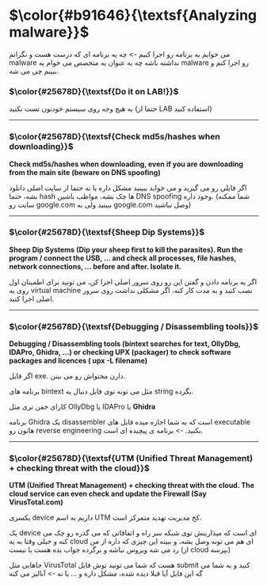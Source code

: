 $\color{#b91646}{\textsf{Analyzing malware}}$
=============================================

می خوایم یه برنامه رو اجرا کنیم -> چه یه برنامه ای که درست هست و نگرانم malware نداشته باشه چه به عنوان یه متخصص می خوام یه malware رو اجرا کنم و ببینم چی می شه.
### $\color{#25678D}{\textsf{Do it on LAB!}}$

به هیچ وجه روی سیستم خودتون تست نکنید (حتما از LAB استفاده کنید)

_____________________
### $\color{#25678D}{\textsf{Check md5s/hashes when downloading}}$

**Check md5s/hashes when downloading, even if you are downloading from the main site (beware on DNS spoofing)**

اگر فایلی رو می گیرید و می خواید ببینید مشکل داره یا نه حتما از سایت اصلی دانلود بشه، حتما hash ها چک بشه، مواظب باشین DNS spoofing وجود داره. (شما ممکنه سایت رو google.com ببینید ولی به google.com وصل نباشید)

_______________________________  
### $\color{#25678D}{\textsf{Sheep Dip Systems}}$

**Sheep Dip Systems (Dip your sheep first to kill the parasites). Run the program / connect the USB, … and check all processes, file hashes, network connections, … before and after. Isolate it.**

اگر یه برنامه دادن و گفتن این رو روی سرور اصلی اجرا کن، می تونید برای اطمینان اول روی یه virtual machine نصب کنید و یه مدت کار کنه، اگر مشکلی نداشت روی سرور اصلی اجرا کنید.

_____________________
### $\color{#25678D}{\textsf{Debugging / Disassembling tools}}$

**Debugging / Disassembling tools (bintext searches for text, OllyDbg, IDAPro, Ghidra,  …) or checking UPX  (packager) to check software packages and licences ( upx -L filename)**

اگر فایل exe. دارن محتواش رو می بینن.

برنامه های bintext مثل می تونه توی فایل دنبال یه string بگرده.

کارای خفن تری مثل OllyDbg یا IDAPro یا **Ghidra**

برنامه Ghidra یک disassembler است که به شما اجازه میده فایل های executable هاتون رو reverse engineering بکنید. -> برنامه ی پیچیده ای است.
______________
### $\color{#25678D}{\textsf{UTM (Unified Threat Management) + checking threat with the cloud}}$

**UTM (Unified Threat Management) + checking threat with the cloud. The cloud service can even check and update the Firewall (Say VirusTotal.com)**

یکسری device داریم به اسم UTM کخ مدیریت تهدید متمرکز است.

یک device ای است که میذارینش توی شبکه سر راه و اتفاقاتی که می گذره رو چک می کنه و خیلی وقتا به یه cloud ای هم می تونه وصل بشه، و ببینه این چیزی که داره از من رد می شه ویروس نباشه و برگرده جواب بده هست یا نیست (از cloud بپرسه)

جاهایی مثل VirusTotal هست که شما می تونید توش فایل submit کنید و به شما می گه این فایل آیا قبلا دیده شده، مشکل داره و ... یا نه -> آنالیز می کنه
